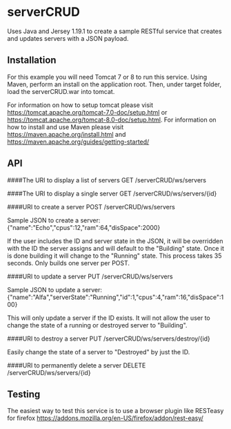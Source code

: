 # serverCRUD
Uses Java and Jersey 1.19.1 to create a sample RESTful service that creates and updates servers with a JSON payload.

## Installation
For this example you will need Tomcat 7 or 8 to run this service. Using Maven, perform an install on the application root. 
Then, under target folder, load the serverCRUD.war into tomcat.

For information on how to setup tomcat please visit https://tomcat.apache.org/tomcat-7.0-doc/setup.html or https://tomcat.apache.org/tomcat-8.0-doc/setup.html.
For information on how to install and use Maven please visit https://maven.apache.org/install.html and https://maven.apache.org/guides/getting-started/

## API
####The URI to display a list of servers 
GET
/serverCRUD/ws/servers

####The URI to display a single server
GET
/serverCRUD/ws/servers/{id}

####URI to create a server
POST
/serverCRUD/ws/servers

Sample JSON to create a server:
{"name":"Echo","cpus":12,"ram":64,"disSpace":2000}

If the user includes the ID and server state in the JSON, it will be overridden with the ID the server assigns and will default
to the "Building" state. Once it is done building it will change to the "Running" state. This process takes 35 seconds. Only builds one server per POST.

####URI to update a server
PUT
/serverCRUD/ws/servers

Sample JSON to update a server:
{"name":"Alfa","serverState":"Running","id":1,"cpus":4,"ram":16,"disSpace":100}

This will only update a server if the ID exists. It will not allow the user to change the state of a running 
or destroyed server to "Building".

####URI to destroy a server
PUT
/serverCRUD/ws/servers/destroy/{id}

Easily change the state of a server to "Destroyed" by just the ID.

####URI to permanently delete a server
DELETE
/serverCRUD/ws/servers/{id}


## Testing
The easiest way to test this service is to use a browser plugin like RESTeasy for firefox https://addons.mozilla.org/en-US/firefox/addon/rest-easy/




